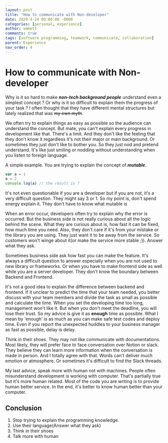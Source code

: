 ```yaml
---
layout: post
title: "How to communicate with Non-developer"
date: 2020-4-24 00:00:00 -0000
categories: [personal, experience]
author: emmett
comments: true
tags: [software programming, teamwork, communicate, collaboration]
parent: Experience
nav_order: 4
---
```

# How to communicate with Non-developer #

Why is it so hard to make ***non-tech background people*** understand even a simplest concept ? Or why is it so difficult to explain them the progress of your task ? I often thought that they have different mental structures but lately realized that was <s>my own myth</s>.

We often try to explain things as easy as possible so the audience can understand the concept. But mate, you can't explain every progress in development like that. There's a limit. And they don't like the feeling that they don't know it regardless it's not their major or main background. Or sometimes they just don't like to bother you. So they just nod and pretend understand. It's like just smiling or nodding without understanding when you listen to foreign language.

A simple example. You are trying to explain the concept of ***mutable***.

```javascript
var a = 1
a = 2
console.log(a) // the result is ?
```

It's not even questionable if you are a developer but if you are not, it's a very difficult question. They might say 3 or 1. So my point is, don't spend energy explain it. They don't have to know what mutable is

When an error occur, developers often try to explain why the error is occurred. But the business side is not really curious about all the logic behind the scene. What they are curious about is, how fast it can be fixed, how much time you need. Also, they don't care if it's from your mistake or the library you are using. They just want it to be away from the service. So customers won't winge about it(or make the service more stable ;)). Answer what they ask.

Sometimes business side ask how fast you can make the feature. It's always a difficult question to answer especially when you are not used to new library or frameworks. Or when you have to make frontend side as well while you are a server developer. They don't know the boundary between Backend and Frontend.

It's not a good idea to explain the difference between backend and frontend. If it unclear to predict the time that your team needed, you better discuss with your team members and divide the task as small as possible and calculate the time. When you set the developing time too long, management won't like it. But when you don't meet the deadline, you will lose their trust. So my advice is give it as **enough** time as possible. What I mean by 'enough' is as much as you can make safe test codes and deploy time. Even if you report the unexpected huddles to your business manager as fast as possible, delay is delay.

Think in their shoes. They may not like communicate with documentations. Most likely, they will prefer face to face conversation over Notion or slack. They believe they can learn more information when the conversation is made in person. And I totally agree with that. Words can't deliver much emotion or atmosphere. Or sometimes it's difficult to find the Slack threads.

My last advice, speak more with human not with machines. People often misunderstand development is working with computer. That's partially true but it's more human related. Most of the code you are writing is to provide human better service. In the end, it's better to know human better than your computer.


## Conclusion ##

1. Stop trying to explain the programming knowledge.
2. Use their language(Answer what they ask)
3. Think in their shoes
4. Talk more with human
